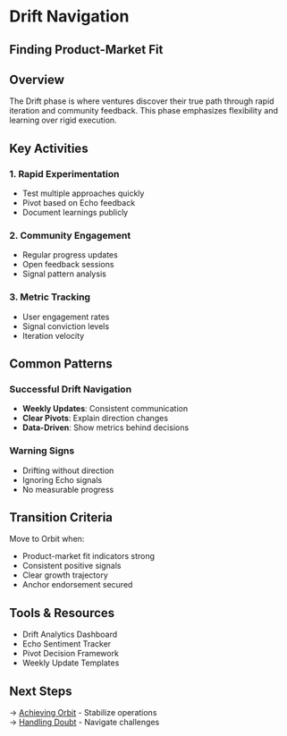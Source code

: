 # Drift Navigation

## Finding Product-Market Fit

<div class="arena-card">

</div>

## Overview

The Drift phase is where ventures discover their true path through rapid iteration and community feedback. This phase emphasizes flexibility and learning over rigid execution.

## Key Activities

### 1. Rapid Experimentation

- Test multiple approaches quickly
- Pivot based on Echo feedback
- Document learnings publicly

### 2. Community Engagement

- Regular progress updates
- Open feedback sessions
- Signal pattern analysis

### 3. Metric Tracking

- User engagement rates
- Signal conviction levels
- Iteration velocity

## Common Patterns

### Successful Drift Navigation

- **Weekly Updates**: Consistent communication
- **Clear Pivots**: Explain direction changes
- **Data-Driven**: Show metrics behind decisions

### Warning Signs

- Drifting without direction
- Ignoring Echo signals
- No measurable progress

## Transition Criteria

Move to Orbit when:

- Product-market fit indicators strong
- Consistent positive signals
- Clear growth trajectory
- Anchor endorsement secured

## Tools & Resources

- Drift Analytics Dashboard
- Echo Sentiment Tracker
- Pivot Decision Framework
- Weekly Update Templates

## Next Steps

→ [Achieving Orbit](achieving-orbit.md) - Stabilize operations  
→ [Handling Doubt](handling-doubt.md) - Navigate challenges